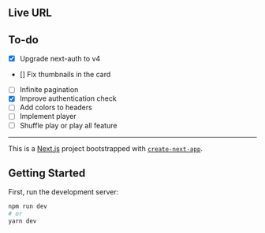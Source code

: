 ## Live URL


## To-do

- [x] Upgrade next-auth to v4
- [] Fix thumbnails in the card
- [ ] Infinite pagination
- [x] Improve authentication check
- [ ] Add colors to headers
- [ ] Implement player
- [ ] Shuffle play or play all feature

<hr/>

This is a [Next.js](https://nextjs.org/) project bootstrapped with [`create-next-app`](https://github.com/vercel/next.js/tree/canary/packages/create-next-app).

## Getting Started

First, run the development server:

```bash
npm run dev
# or
yarn dev
```